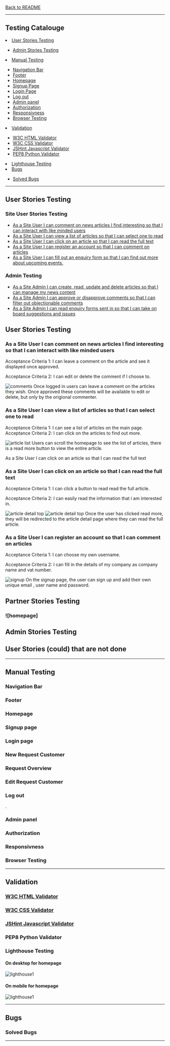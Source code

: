 [Back to README]()

---

## Testing Catalouge

<li><a href="#user-stories">User Stories Testing</a></li>
<ul>

<li><a href="#admin-testing">Admin Stories Testing</a></li>
</ul>
<li><a href="#manual-testing">Manual Testing</a></li>
<ul>
<li><a href="#navigation-bar">Navigation Bar</a></li>
<li><a href="#footer">Footer</a></li>
<li><a href="#homepage">Homepage</a></li>
<li><a href="#signup">Signup Page</a></li>
<li><a href="#login">Login Page</a></li>

<li><a href="#logout">Log out</a></li>
<li><a href="#adminpanel">Admin panel</a></li>
<li><a href="#authorization">Authorization</a></li>
<li><a href="#responsivness">Responsivness</a></li>
<li><a href="#browser-testing">Browser Testing</a></li>
</ul>
<li><a href="#validation">Validation</a></li>
<ul>
<li><a href="#validation">W3C HTML Validator</a></li>
<li><a href="#validation">W3C CSS Validator</a></li>
<li><a href="#validation">JSHint Javascript Validator</a></li>
<li><a href="#validation">PEP8 Python Validator</a></li>
</ul>
<li><a href="#lighthouse">Lighthouse Testing</a></li>
<li><a href="#bugs">Bugs</a></li>
<ul>
<li><a href="#solved-bugs">Solved Bugs</a></li>
</ul>

---

<h2 id="user-stories">User Stories Testing</h2>

<h3 id="site-user-stories">Site User Stories Testing</h3>
<ul>
<li><a href="#one">As a Site User I can comment on news articles I find interesting so that I can interact with like minded users</a></li>
<li><a href="#two">As a Site User I can view a list of articles so that I can select one to read</a></li>
<li><a href="#three">As a Site User I can click on an article so that I can read the full text</a></li>
<li><a href="#five">As a Site User I can register an account so that I can comment on articles</a></li>
<li><a href="#eight">As a Site User I can fill out an enquiry form so that I can find out more about upcoming events.</a></li>
</ul>

<h3 id="#admin-testing">Admin Testing</h3>
<ul>
<li><a href="#six">As a Site Admin I can create, read, update and delete articles so that I can manage my news content</a></li>
<li><a href="#seven">As a Site Admin I can approve or disapprove comments so that I can filter out objectionable comments</a></li>
<li><a href="#nine">As a Site Admin I can read enquiry forms sent in so that I can take on board suggestions and issues</a></li>

</ul>


## User Stories Testing
<h3 id="one">As a Site User I can comment on news articles I find interesting so that I can interact with like minded users</h3>
Acceptance Criteria 1: I can leave a comment on the article and see it displayed once approved.

Acceptance Criteria 2: I can edit or delete the comment if I choose to.

![comments](https://github.com/Daniel009891/drift-news/blob/main/docs/images/comments.png?raw=true)
Once logged in users can leave a comment on the articles they wish. Once approved these comments will be available to edit or delete, but only by the origional commenter.

<h3 id="two">As a Site User I can view a list of articles so that I can select one to read</h3>
Acceptance Criteria 1: I can see a list of articles on the main page.
Acceptance Criteria 2: I can click on the articles to find out more.

![article list](https://github.com/Daniel009891/drift-news/blob/main/docs/images/article-list.png?raw=true)
Users can scroll the homepage to see the list of articles, there is a read more button to view the entire article.

As a Site User I can click on an article so that I can read the full text

<h3 id="three">As a Site User I can click on an article so that I can read the full text</h3>
Acceptance Criteria 1: I can click a button to read read the full article.

Acceptance Criteria 2: I can easily read the information that i am interested in.

![article detail top]()
![article detail top]()
Once the user has clicked read more, they will be redirected to the article detail page where they can read the full article.

<h3 id="five">As a Site User I can register an account so that I can comment on articles</h3>
Acceptance Criteria 1: I can choose my own username.

Acceptance Criteria 2: I can fill in the details of my company as company name and vat number.

![signup](https://github.com/Daniel009891/drift-news/blob/main/docs/images/sign-up.png)
On the signup page, the user can sign up and add their own unique email , user name and password.


## Partner Stories Testing

<h3 id="fourteen">

![homepage]

<h3 id="six">

<h3 id="seven">



<h3 id="eight">

<h2 id="admin-testing">Admin Stories Testing</h2>

<h3 id="nine">

<h3 id="ten">

## User Stories (could) that are not done



---

<h2 id="manual-testing">Manual Testing</h2>

<h3 id="navigation">Navigation Bar</h3>



<h3 id="footer">Footer</h3>



<h3 id="homepage">Homepage</h3>



<h3 id="signup">Signup page</h3>



<h3 id="login">Login page</h3>



<h3 id="new-request">New Request Customer</h3>



<h3 id="request-overview">Request Overview</h3>



<h3 id="edit-request-customer">Edit Request Customer</h3>




<h3 id="logout">Log out</h3>

.

<h3 id="adminpanel">Admin panel</h3>



<h3 id="authorization">Authorization</h3>



<h3 id="responsivness">Responsivness</h3>



<h3 id="browser-testing">Browser Testing</h3>



---

<h2 id="validation">Validation</h2>

### [W3C HTML Validator](https://validator.w3.org/)



### [W3C CSS Validator](https://jigsaw.w3.org/css-validator/)



### [JSHint Javascript Validator](https://jshint.com/)



### PEP8 Python Validator



<h3 id="lighthouse">Lighthouse Testing</h3>

#### On desktop for homepage

![lighthouse1]()

#### On mobile for homepage

![lighthouse1]()

---

<h2 id="bugs">Bugs</h2>



<h3 id="solved-bugs">Solved Bugs</h3>


---
